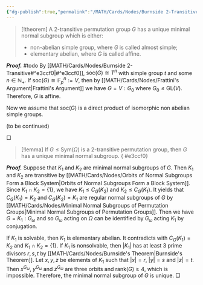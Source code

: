 ```yaml
---
{"dg-publish":true,"permalink":"/MATH/Cards/Nodes/Burnside 2-Transitive/","dgPassFrontmatter":true}
---
```



> [!theorem]
> A $2$-transitive permutation group $G$ has a unique minimal normal subgroup which is either:
> - non-abelian simple group, where $G$ is called almost simple;
> - elementary abelian, where $G$ is called affine.

**_Proof._**
#todo By [[MATH/Cards/Nodes/Burnside 2-Transitive#^e3ccf0\|#^e3ccf0]], $\mathrm{soc}(G)\cong T^n$ with simple group $t$ and some $n\in \mathbb{N}_+$. If $\mathrm{soc}(G)\cong \mathbb{F}_p^n:=V$, then by [[MATH/Cards/Nodes/Frattini's Argument\|Frattini's Argument]] we have $G=V{:}G_0$ where $G_0\leq \mathrm{GL}(V)$. Therefore, $G$ is affine. 

Now we assume that $\mathrm{soc}(G)$ is a direct product of isomorphic non abelian simple groups. 

(to be continued)

□

> [!lemma]
> If $G\leqslant \mathrm{Sym}(\Omega)$ is a $2$-transitive permutation group, then $G$ has a unique minimal normal subgroup.
{ #e3ccf0}


**_Proof._**
Suppose that $K_1$ and $K_2$ are minimal normal subgroups of $G$. Then $K_1$ and $K_2$ are transitive by [[MATH/Cards/Nodes/Orbits of Normal Subgroups Form a Block System\|Orbits of Normal Subgroups Form a Block System]]. Since $K_1\cap K_2=\{1\}$, we have $K_1\leqslant C_G(K_2)$ and $K_2\leqslant C_G(K_1)$. It yields that $C_G(K_1)=K_2$ and $C_G(K_2)=K_1$ are regular normal subgroups of $G$ by [[MATH/Cards/Nodes/Minimal Normal Subgroups of Permutation Groups\|Minimal Normal Subgroups of Permutation Groups]]. Then we have $G=K_1{:}G_\omega$ and so $G_\omega$ acting on $\Omega$ can be identified by $G_\omega$ acting $K_1$ by conjugation.

If $K_1$ is solvable, then $K_1$ is elementary abelian. It contradicts with $C_G(K_1)=K_2$ and $K_1\cap K_2=\{1\}$. If $K_1$ is nonsolvable, then $|K_1|$ has at least $3$ prime divisors $r,s,t$ by [[MATH/Cards/Nodes/Burnside's Theorem\|Burnside's Theorem]]. Let $x,y,z$ be elements of $K_1$ such that $|x|=r$, $|y|=s$ and $|z|=t$. Then $x^{G_\omega}$, $y^{G_\omega}$ and $z^{G_\omega}$ are three orbits and $\mathrm{rank}(G)\geqslant 4$, which is impossible. Therefore, the minimal normal subgroup of $G$ is unique.
□